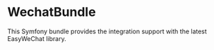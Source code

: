 # WechatBundle
This Symfony bundle provides the integration support with the latest EasyWeChat library.
